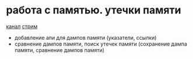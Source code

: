 # работа с памятью. утечки памяти

[канал](https://vkvideo.ru/@club230014275)
[стрим](https://vkvideo.ru/video-230014275_456239017)

- добавление апи для дампов памяти (указатели, ссылки)
- сравнение дампов памяти, поиск утечек памяти (сохранение дампа памяти, сравнение дампов памяти)
